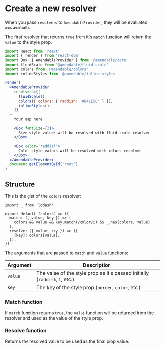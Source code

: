 # Create a new resolver

When you pass `resolvers` to `AmendableProvider`, they will be evaluated
sequentially.

The first resolver that returns `true` from it's `match` function will return
the `value` to the style prop.

```jsx sandbox
import React from 'react'
import { render } from 'react-dom'
import Box, { AmendableProvider } from '@amendable/core'
import fluidScale from '@amendable/fluid-scale'
import colors from '@amendable/colors'
import inlineStyles from '@amendable/inline-styles'

render(
  <AmendableProvider
    resolvers={[
      fluidScale(),
      colors({ colors: { raddish: '#D41E5C' } }),
      inlineStyles(),
    ]}
  >
    Your app here

    <Box fontSize={2}>
      Size style values will be resolved with fluid scale resolver
    </Box>

    <Box color='raddish'>
      Color style values will be resolved with colors resolver
    </Box>
  </AmendableProvider>,
  document.getElementById('root')
)
```

## Structure

This is the gist of the `colors` resolver:
```
import _ from 'lodash'

export default (colors) => ({
  match: ({ value, key }) => (
    colors && value && key.match(/color/i) && _.has(colors, value)
  ),
  resolve: ({ value, key }) => ({
    [key]: colors[value],
  }),
})
```

The arguments that are passed to `match` and `value` functions:

| Argument                     | Description
| ---                          | ---
| `value`                      | The value of the style prop as it's passed initially (`raddish`, `1`, etc.)
| `key`                        | The key of the style prop (`border`, `color`, etc.)

### Match function

If `match` function returns `true`, the `value` function will be returned from
the resolver and used as the value of the style prop.

### Resolve function

Returns the resolved value to be used as the final prop value.
